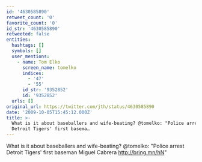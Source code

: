 ```yaml
---
id: '4630585890'
retweet_count: '0'
favorite_count: '0'
id_str: '4630585890'
retweeted: false
entities:
  hashtags: []
  symbols: []
  user_mentions:
    - name: Tom Elko
      screen_name: tomelko
      indices:
        - '47'
        - '55'
      id_str: '9352852'
      id: '9352852'
  urls: []
original_url: https://twitter.com/jth/status/4630585890
date: '2009-10-05T15:45:12.000Z'
title: >-
  What is it about baseballers and wife-beating? @tomelko: "Police arrest
  Detroit Tigers' first basema…
---
```


What is it about baseballers and wife-beating? @tomelko: "Police arrest Detroit Tigers' first baseman Miguel Cabrera http://bring.mn/hN"